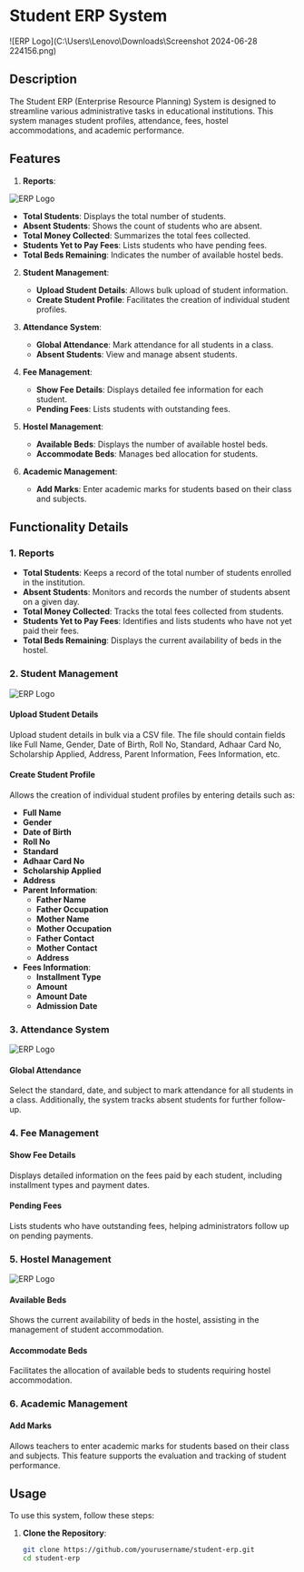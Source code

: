 # Student ERP System

![ERP Logo](C:\Users\Lenovo\Downloads\Screenshot 2024-06-28 224156.png)

## Description

The Student ERP (Enterprise Resource Planning) System is designed to streamline various administrative tasks in educational institutions. This system manages student profiles, attendance, fees, hostel accommodations, and academic performance.

## Features

1. **Reports**:

![ERP Logo]("C:\Users\Lenovo\Downloads\report.png")

- **Total Students**: Displays the total number of students.
- **Absent Students**: Shows the count of students who are absent.
- **Total Money Collected**: Summarizes the total fees collected.
- **Students Yet to Pay Fees**: Lists students who have pending fees.
- **Total Beds Remaining**: Indicates the number of available hostel beds.

2. **Student Management**:

   - **Upload Student Details**: Allows bulk upload of student information.
   - **Create Student Profile**: Facilitates the creation of individual student profiles.

3. **Attendance System**:

   - **Global Attendance**: Mark attendance for all students in a class.
   - **Absent Students**: View and manage absent students.

4. **Fee Management**:

   - **Show Fee Details**: Displays detailed fee information for each student.
   - **Pending Fees**: Lists students with outstanding fees.

5. **Hostel Management**:

   - **Available Beds**: Displays the number of available hostel beds.
   - **Accommodate Beds**: Manages bed allocation for students.

6. **Academic Management**:
   - **Add Marks**: Enter academic marks for students based on their class and subjects.

## Functionality Details

### 1. Reports

- **Total Students**: Keeps a record of the total number of students enrolled in the institution.
- **Absent Students**: Monitors and records the number of students absent on a given day.
- **Total Money Collected**: Tracks the total fees collected from students.
- **Students Yet to Pay Fees**: Identifies and lists students who have not yet paid their fees.
- **Total Beds Remaining**: Displays the current availability of beds in the hostel.

### 2. Student Management

![ERP Logo](C:\Users\Lenovo\Downloads\studentinfo.png)

#### Upload Student Details

Upload student details in bulk via a CSV file. The file should contain fields like Full Name, Gender, Date of Birth, Roll No, Standard, Adhaar Card No, Scholarship Applied, Address, Parent Information, Fees Information, etc.

#### Create Student Profile

Allows the creation of individual student profiles by entering details such as:

- **Full Name**
- **Gender**
- **Date of Birth**
- **Roll No**
- **Standard**
- **Adhaar Card No**
- **Scholarship Applied**
- **Address**
- **Parent Information**:
  - **Father Name**
  - **Father Occupation**
  - **Mother Name**
  - **Mother Occupation**
  - **Father Contact**
  - **Mother Contact**
  - **Address**
- **Fees Information**:
  - **Installment Type**
  - **Amount**
  - **Amount Date**
  - **Admission Date**

### 3. Attendance System

![ERP Logo](C:\Users\Lenovo\Downloads\attendance.png)

#### Global Attendance

Select the standard, date, and subject to mark attendance for all students in a class. Additionally, the system tracks absent students for further follow-up.

### 4. Fee Management

#### Show Fee Details

Displays detailed information on the fees paid by each student, including installment types and payment dates.

#### Pending Fees

Lists students who have outstanding fees, helping administrators follow up on pending payments.

### 5. Hostel Management

![ERP Logo](C:\Users\Lenovo\Downloads\hostel_accomodation.png)

#### Available Beds

Shows the current availability of beds in the hostel, assisting in the management of student accommodation.

#### Accommodate Beds

Facilitates the allocation of available beds to students requiring hostel accommodation.

### 6. Academic Management

#### Add Marks

Allows teachers to enter academic marks for students based on their class and subjects. This feature supports the evaluation and tracking of student performance.

## Usage

To use this system, follow these steps:

1. **Clone the Repository**:
   ```sh
   git clone https://github.com/yourusername/student-erp.git
   cd student-erp
   ```
